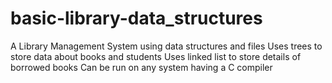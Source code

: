 # basic-library-data_structures
A Library Management System using data structures and files
Uses trees to store data about books and students
Uses linked list to store details of borrowed books
Can be run on any system having a C compiler
